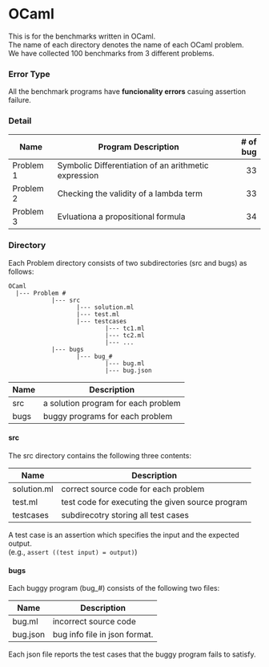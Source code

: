 OCaml
========

This is for the benchmarks written in OCaml.  
The name of each directory denotes the name of each OCaml problem.  
We have collected 100 benchmarks from 3 different problems.

### Error Type
All the benchmark programs have **funcionality errors** casuing assertion failure.


### Detail
Name      | Program Description                                  | # of bug
--------- | ---------------------------------------------------- | --------:
Problem 1 | Symbolic Differentiation of an arithmetic expression |       33
Problem 2 | Checking the validity of a lambda term               |       33
Problem 3 | Evluationa a propositional formula                   |       34

### Directory
Each Problem directory consists of two subdirectories (src and bugs) as follows:

```
OCaml
  |--- Problem #
            |--- src 
                   |--- solution.ml
                   |--- test.ml
                   |--- testcases
                           |--- tc1.ml
                           |--- tc2.ml
                           |--- ...
            |--- bugs
                   |--- bug_#
                           |--- bug.ml
                           |--- bug.json
```

Name  | Description
----- | -----------
src   | a solution program for each problem
bugs  | buggy programs for each problem

#### src
The src directory contains the following three contents:

Name        | Description
----------- | -----------
solution.ml | correct source code for each problem
test.ml     | test code for executing the given source program
testcases   | subdirecotry storing all test cases

A test case is an assertion which specifies the input and the expected output.   
(e.g., `assert ((test input) = output)`) 

#### bugs
Each buggy program (bug_#) consists of the following two files:

Name     | Description
-------- | -----------
bug.ml   | incorrect source code
bug.json | bug info file in json format.

Each json file reports the test cases that the buggy program fails to satisfy.
